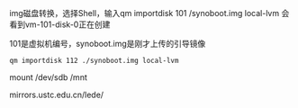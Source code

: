 img磁盘转换，选择Shell，输入qm importdisk 101 /synoboot.img local-lvm 会看到vm-101-disk-0正在创建

101是虚拟机编号，synoboot.img是刚才上传的引导镜像


```
qm importdisk 112 ./synoboot.img local-lvm 
```


mount /dev/sdb /mnt  
 
 mirrors.ustc.edu.cn/lede/